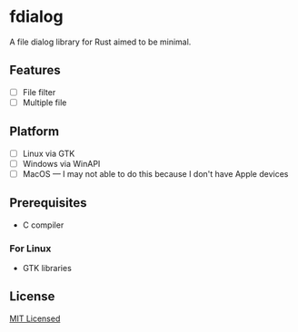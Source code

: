 # fdialog

A file dialog library for Rust aimed to be minimal.

## Features

- [ ] File filter
- [ ] Multiple file

## Platform

- [ ] Linux via GTK 
- [ ] Windows via WinAPI
- [ ] MacOS — I may not able to do this because I don't have Apple devices

## Prerequisites

- C compiler

### For Linux

- GTK libraries 

## License

[MIT Licensed](LICENSE)